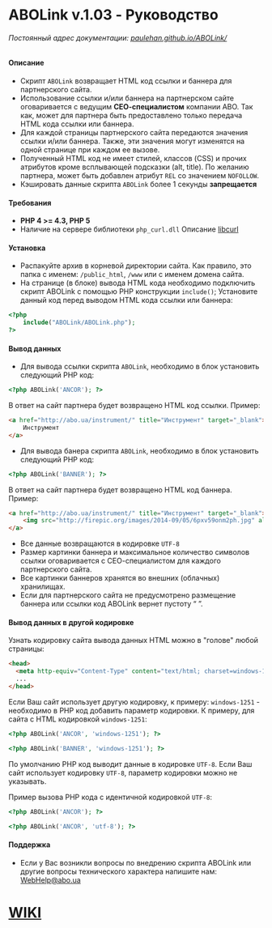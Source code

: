 ABOLink v.1.03 - Руководство
=======
###### Постоянный адрес документации: [paulehan.github.io/ABOLink/](http://paulehan.github.io/ABOLink/)

#### Описание
- Скрипт `ABOLink` возвращает HTML код ссылки и баннера для партнерского сайта.
- Использование ссылки и/или баннера на партнерском сайте оговаривается с ведущим **СЕО-специалистом** компании ABO. Так как, может для партнера быть предоставлено только передача HTML кода ссылки или баннера.
- Для каждой страницы партнерского сайта передаются значения ссылки и/или баннера. Также, эти значения могут изменятся на одной странице при каждом ее вызове.
- Полученный  HTML код не имеет стилей, классов (CSS) и прочих атрибутов кроме всплывающей подсказки (alt, title). По желанию партнера, может быть добавлен атрибут `REL` со значением `NOFOLLOW`.
- Кэшировать данные скрипта `ABOLink` более 1 секунды **запрещается**

#### Требования
- **PHP 4 >= 4.3, PHP 5**
- Наличие на сервере библиотеки `php_curl.dll` Описание [libcurl](http://www.php.su/articles/?cat=protocols&page=004)

#### Установка
- Распакуйте архив в корневой директории сайта. Как правило, это папка с именем: `/public_html`, `/www` или с именем домена сайта.
- На странице (в блоке) вывода HTML кода необходимо подключить скрипт ABOLink с помощью PHP конструкции `include()`;
Установите данный код перед выводом HTML кода ссылки или баннера:
```php
<?php
    include("ABOLink/ABOLink.php");
?>
```

#### Вывод данных
- Для вывода ссылки скрипта `ABOLink`, необходимо в блок установить следующий PHP код:
```php
<?php ABOLink('ANCOR'); ?>
```
В ответ на сайт партнера будет возвращено HTML код ссылки. Пример:
```html
<a href="http://abo.ua/instrument/" title="Инструмент" target="_blank">
    Инструмент
</a>
```
- Для вывода банера скрипта `ABOLink`, необходимо в блок установить следующий PHP код:
```php
<?php ABOLink('BANNER'); ?>
```
В ответ на сайт партнера будет возвращено HTML код баннера. Пример:
```html
<a href="http://abo.ua/instrument/" title="Инструмент" target="_blank">
    <img src="http://firepic.org/images/2014-09/05/6pxv59onm2ph.jpg" alt="Инструмент"/>
</a>
```

- Все данные возвращаются в кодировке `UTF-8`
- Размер картинки баннера и максимальное количество символов ссылки оговаривается с СЕО-специалистом для каждого партнерского сайта.
- Все картинки баннеров хранятся во внешних (облачных) хранилищах.
- Если для партнерского сайта не предусмотрено размещение баннера или ссылки код ABOLink вернет пустоту “ ”.

#### Вывод данных в другой кодировке
Узнать кодировку сайта вывода данных HTML можно в "голове" любой страницы:
```html
<head>
  <meta http-equiv="Content-Type" content="text/html; charset=windows-1251" />
  ...
</head>
```
Если Ваш сайт использует другую кодировку, к примеру: `windows-1251` - необходимо в PHP код добавить параметр кодировки.
К примеру, для сайта с HTML кодировкой `windows-1251`:
```php
<?php ABOLink('ANCOR', 'windows-1251'); ?>
```
```php
<?php ABOLink('BANNER', 'windows-1251'); ?>
```
По умолчанию PHP код выводит данные в кодировке `UTF-8`. Если Ваш сайт использует кодировку `UTF-8`, параметр кодировки можно не указывать.

Пример вызова PHP кода с идентичной кодировкой `UTF-8`:
```php
<?php ABOLink('ANCOR'); ?>
```
```php
<?php ABOLink('ANCOR', 'utf-8'); ?>
```

#### Поддержка
- Если у Вас возникли вопросы по внедрению скрипта ABOLink или другие вопросы технического характера напишите нам: WebHelp@abo.ua

[WIKI](https://github.com/PauleHan/ABOLink/wiki)
=======
